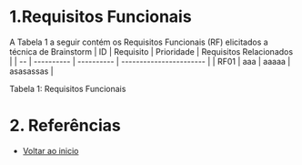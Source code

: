 # 1.Requisitos Funcionais

A Tabela 1 a seguir contém os Requisitos Funcionais (RF) elicitados a técnica de Brainstorm
| ID |  Requisito | Prioridade | Requisitos Relacionados |
| -- | ---------- | ---------- | ----------------------- |
| RF01  | aaa        | aaaaa      | asasassas               |

Tabela 1: Requisitos Funcionais

# 2. Referências

- [Voltar ao inicio](https://github.com/majulleal/swap-nutri/blob/main/README.md) 
